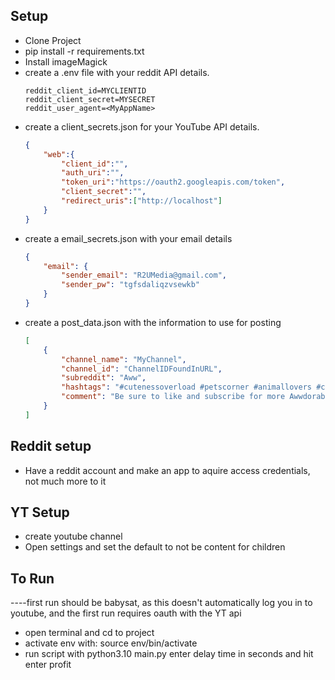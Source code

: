 ## Setup
- Clone Project
- pip install -r requirements.txt 
- Install imageMagick
- create a .env file with your reddit API details.
    ````
    reddit_client_id=MYCLIENTID
    reddit_client_secret=MYSECRET
    reddit_user_agent=<MyAppName>
    ````
- create a client_secrets.json for your YouTube API details.
    ```json
    {
        "web":{
            "client_id":"",
            "auth_uri":"",
            "token_uri":"https://oauth2.googleapis.com/token",
            "client_secret":"",
            "redirect_uris":["http://localhost"]
        }
    }
    ```
- create a email_secrets.json with your email details
    ```json
    {
        "email": {
            "sender_email": "R2UMedia@gmail.com",
            "sender_pw": "tgfsdaliqzvsewkb"
        }
    }
    ```
- create a post_data.json with the information to use for posting
    ```json
    [
        {
            "channel_name": "MyChannel",
            "channel_id": "ChannelIDFoundInURL",
            "subreddit": "Aww",
            "hashtags": "#cutenessoverload #petscorner #animallovers #cutecats #cutepuppies",
            "comment": "Be sure to like and subscribe for more Awwdorable clips! Have you spoiled your cat lately? Get them something overnight on sale at Amazon here! https://amzn.to/AFFILIATELINK"
        }
    ]
    ```
## Reddit setup
- Have a reddit account and make an app to aquire access credentials, not much more to it

## YT Setup
- create youtube channel
- Open settings and set the default to not be content for children

## To Run

----first run should be babysat, as this doesn't automatically log you in to youtube, and the first run requires oauth with the YT api

- open terminal and cd to project
- activate env with:
    source env/bin/activate
- run script with
    python3.10 main.py
    enter delay time in seconds and hit enter
    profit

